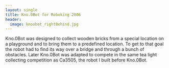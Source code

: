 ```yaml
---
layout: single
title: Kno.0Bot for Roboking 2006
header:
  image: knoobot_rightBehind.jpg
---
```

Kno.0Bot was designed to collect wooden bricks from a special location
on a playground and to bring them to a predefined location. To get to
that goal the robot had to find its way over a bridge and through a
bunch of obstacles. Later Kno.0Bot was adapted to compete in the same
tea light collecting competition as Ca3505, the robot I built before
Kno.0Bot.

